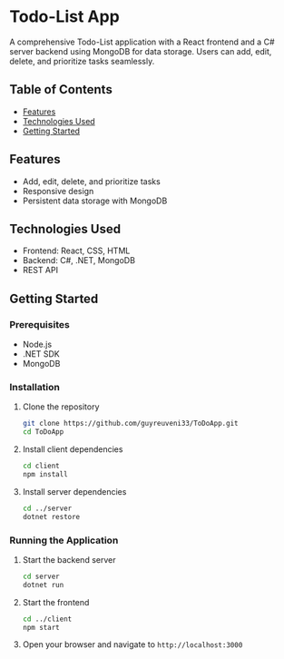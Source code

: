 # Todo-List App

A comprehensive Todo-List application with a React frontend and a C# server backend using MongoDB for data storage. Users can add, edit, delete, and prioritize tasks seamlessly.

## Table of Contents

- [Features](#features)
- [Technologies Used](#technologies-used)
- [Getting Started](#getting-started)

## Features

- Add, edit, delete, and prioritize tasks
- Responsive design
- Persistent data storage with MongoDB

## Technologies Used

- Frontend: React, CSS, HTML
- Backend: C#, .NET, MongoDB
- REST API

## Getting Started

### Prerequisites

- Node.js
- .NET SDK
- MongoDB

### Installation

1. Clone the repository
    ```sh
    git clone https://github.com/guyreuveni33/ToDoApp.git
    cd ToDoApp
    ```

2. Install client dependencies
    ```sh
    cd client
    npm install
    ```

3. Install server dependencies
    ```sh
    cd ../server
    dotnet restore
    ```

### Running the Application

1. Start the backend server
    ```sh
    cd server
    dotnet run
    ```

2. Start the frontend
    ```sh
    cd ../client
    npm start
    ```

3. Open your browser and navigate to `http://localhost:3000`
